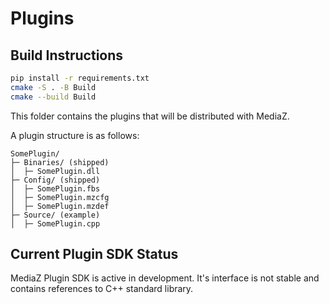 # Plugins

## Build Instructions
```bash
pip install -r requirements.txt
cmake -S . -B Build
cmake --build Build
```

This folder contains the plugins that will be distributed with MediaZ.

A plugin structure is as follows:

```
SomePlugin/
├─ Binaries/ (shipped)
│  ├─ SomePlugin.dll
├─ Config/ (shipped)
│  ├─ SomePlugin.fbs
│  ├─ SomePlugin.mzcfg
│  ├─ SomePlugin.mzdef
├─ Source/ (example)
│  ├─ SomePlugin.cpp
```

## Current Plugin SDK Status

MediaZ Plugin SDK is active in development. It's interface is not stable and contains references to C++ standard library. 
